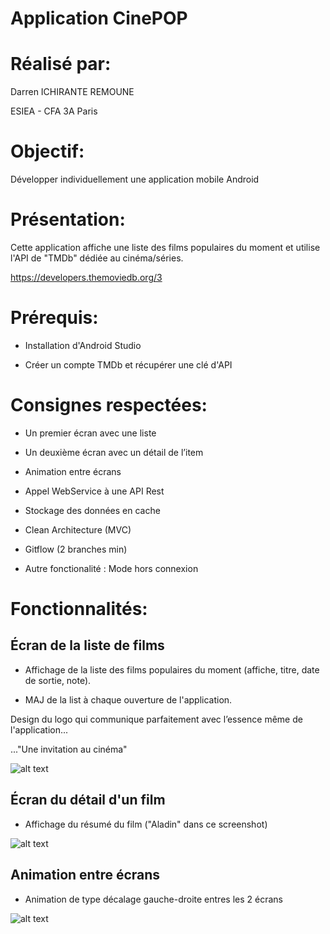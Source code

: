 # Application CinePOP

# Réalisé par:

Darren ICHIRANTE REMOUNE

ESIEA - CFA 3A Paris

# Objectif:

Développer individuellement une application mobile Android

# Présentation:

Cette application affiche une liste des films populaires du moment et utilise l'API de "TMDb" dédiée au cinéma/séries.

https://developers.themoviedb.org/3

# Prérequis:

- Installation d'Android Studio

- Créer un  compte TMDb et récupérer une clé d'API

# Consignes respectées:

- Un premier écran avec une liste 

- Un deuxième écran avec un détail de l’item

- Animation entre écrans

- Appel WebService à une API Rest

- Stockage des données en cache

- Clean Architecture (MVC)

- Gitflow (2 branches min)

- Autre fonctionalité : Mode hors connexion

# Fonctionnalités:

## Écran de la liste de films

- Affichage de la liste des films populaires du moment (affiche, titre, date de sortie, note). 

- MAJ de la list à chaque ouverture de l'application.

Design du logo qui communique parfaitement avec l’essence même de l'application... 

..."Une invitation au cinéma"

![alt text](https://user-images.githubusercontent.com/49784324/59020223-d475f080-8849-11e9-8178-25487f8eb675.gif)

## Écran du détail d'un film

- Affichage du résumé du film ("Aladin" dans ce screenshot)

![alt text](https://user-images.githubusercontent.com/49784324/59019155-c3c47b00-8847-11e9-8cb4-968521a834d8.jpg)

## Animation entre écrans

- Animation de type décalage gauche-droite entres les 2 écrans

![alt text](https://user-images.githubusercontent.com/49784324/59013127-83f69700-8839-11e9-9f9c-d6836b712ff4.gif)
